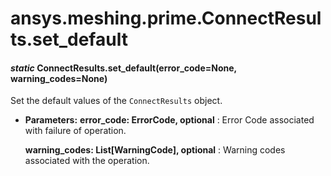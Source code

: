 # ansys.meshing.prime.ConnectResults.set_default



#### *static* ConnectResults.set_default(error_code=None, warning_codes=None)

Set the default values of the `ConnectResults` object.

* **Parameters:**
  **error_code: ErrorCode, optional**
  : Error Code associated with failure of operation.

  **warning_codes: List[WarningCode], optional**
  : Warning codes associated with the operation.

<!-- !! processed by numpydoc !! -->
